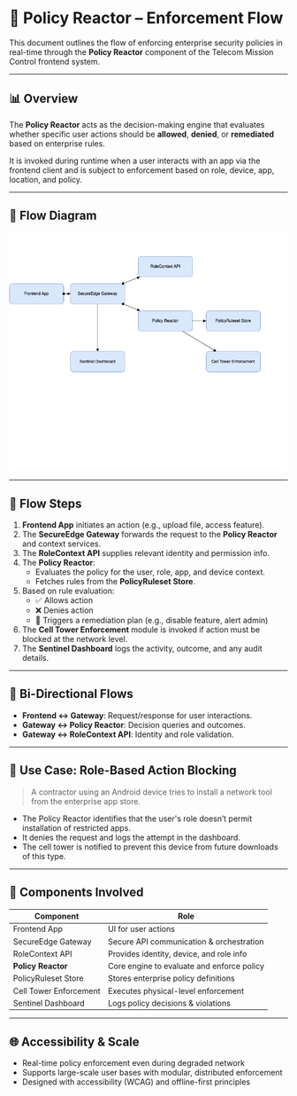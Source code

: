 # 🔐 Policy Reactor – Enforcement Flow

This document outlines the flow of enforcing enterprise security policies in real-time through the **Policy Reactor** component of the Telecom Mission Control frontend system.

---

## 📊 Overview

The **Policy Reactor** acts as the decision-making engine that evaluates whether specific user actions should be **allowed**, **denied**, or **remediated** based on enterprise rules.

It is invoked during runtime when a user interacts with an app via the frontend client and is subject to enforcement based on role, device, app, location, and policy.

---

## 🔁 Flow Diagram

![Policy Flow](./policy-reactor.png)

---

## 🔧 Flow Steps

1. **Frontend App** initiates an action (e.g., upload file, access feature).
2. The **SecureEdge Gateway** forwards the request to the **Policy Reactor** and context services.
3. The **RoleContext API** supplies relevant identity and permission info.
4. The **Policy Reactor**:
   - Evaluates the policy for the user, role, app, and device context.
   - Fetches rules from the **PolicyRuleset Store**.
5. Based on rule evaluation:
   - ✅ Allows action
   - ❌ Denies action
   - 🔄 Triggers a remediation plan (e.g., disable feature, alert admin)
6. The **Cell Tower Enforcement** module is invoked if action must be blocked at the network level.
7. The **Sentinel Dashboard** logs the activity, outcome, and any audit details.

---

## 🔄 Bi-Directional Flows

- **Frontend ↔ Gateway**: Request/response for user interactions.
- **Gateway ↔ Policy Reactor**: Decision queries and outcomes.
- **Gateway ↔ RoleContext API**: Identity and role validation.

---

## 💼 Use Case: Role-Based Action Blocking

> A contractor using an Android device tries to install a network tool from the enterprise app store.

- The Policy Reactor identifies that the user's role doesn’t permit installation of restricted apps.
- It denies the request and logs the attempt in the dashboard.
- The cell tower is notified to prevent this device from future downloads of this type.

---

## 🧩 Components Involved

| Component              | Role                                       |
| ---------------------- | ------------------------------------------ |
| Frontend App           | UI for user actions                        |
| SecureEdge Gateway     | Secure API communication & orchestration   |
| RoleContext API        | Provides identity, device, and role info   |
| **Policy Reactor**     | Core engine to evaluate and enforce policy |
| PolicyRuleset Store    | Stores enterprise policy definitions       |
| Cell Tower Enforcement | Executes physical-level enforcement        |
| Sentinel Dashboard     | Logs policy decisions & violations         |

---

## 🌐 Accessibility & Scale

- Real-time policy enforcement even during degraded network
- Supports large-scale user bases with modular, distributed enforcement
- Designed with accessibility (WCAG) and offline-first principles
